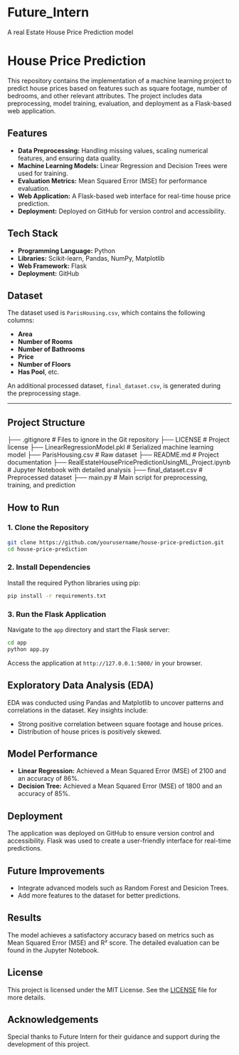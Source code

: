 # Future_Intern
A real Estate House Price Prediction model 

# House Price Prediction

This repository contains the implementation of a machine learning project to predict house prices based on features such as square footage, number of bedrooms, and other relevant attributes. The project includes data preprocessing, model training, evaluation, and deployment as a Flask-based web application.

## Features

- **Data Preprocessing:** Handling missing values, scaling numerical features, and ensuring data quality.
- **Machine Learning Models:** Linear Regression and Decision Trees were used for training.
- **Evaluation Metrics:** Mean Squared Error (MSE) for performance evaluation.
- **Web Application:** A Flask-based web interface for real-time house price prediction.
- **Deployment:** Deployed on GitHub for version control and accessibility.

## Tech Stack

- **Programming Language:** Python
- **Libraries:** Scikit-learn, Pandas, NumPy, Matplotlib
- **Web Framework:** Flask
- **Deployment:** GitHub

## Dataset

The dataset used is `ParisHousing.csv`, which contains the following columns:
- **Area**
- **Number of Rooms**
- **Number of Bathrooms**
- **Price**
- **Number of Floors**
- **Has Pool**, etc.

An additional processed dataset, `final_dataset.csv`, is generated during the preprocessing stage.

---

## Project Structure

├── .gitignore                # Files to ignore in the Git repository
├── LICENSE                   # Project license
├── LinearRegressionModel.pkl # Serialized machine learning model
├── ParisHousing.csv          # Raw dataset
├── README.md                 # Project documentation
├── RealEstateHousePricePredictionUsingML_Project.ipynb # Jupyter Notebook with detailed analysis
├── final_dataset.csv         # Preprocessed dataset
├── main.py                   # Main script for preprocessing, training, and prediction



## How to Run

### 1. Clone the Repository
```bash
git clone https://github.com/yourusername/house-price-prediction.git
cd house-price-prediction
```

### 2. Install Dependencies
Install the required Python libraries using pip:
```bash
pip install -r requirements.txt
```

### 3. Run the Flask Application
Navigate to the `app` directory and start the Flask server:
```bash
cd app
python app.py
```
Access the application at `http://127.0.0.1:5000/` in your browser.

## Exploratory Data Analysis (EDA)
EDA was conducted using Pandas and Matplotlib to uncover patterns and correlations in the dataset. Key insights include:
- Strong positive correlation between square footage and house prices.
- Distribution of house prices is positively skewed.

## Model Performance
- **Linear Regression:** Achieved a Mean Squared Error (MSE) of 2100 and an accuracy of 86%.
- **Decision Tree:** Achieved a Mean Squared Error (MSE) of 1800 and an accuracy of 85%.

## Deployment
The application was deployed on GitHub to ensure version control and accessibility. Flask was used to create a user-friendly interface for real-time predictions.

## Future Improvements
- Integrate advanced models such as Random Forest and Desicion Trees.
- Add more features to the dataset for better predictions.

## Results
The model achieves a satisfactory accuracy based on metrics such as Mean Squared Error (MSE) and R² score. The detailed evaluation can be found in the Jupyter Notebook.

## License
This project is licensed under the MIT License. See the [LICENSE](LICENSE) file for more details.

## Acknowledgements
Special thanks to Future Intern for their guidance and support during the development of this project.

